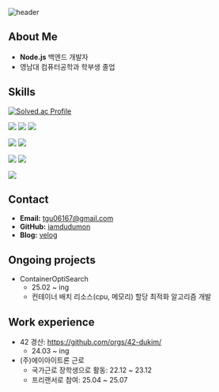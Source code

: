 ![header](https://capsule-render.vercel.app/api?type=venom&color=random&text=iamdudumon%20profile&fontColor=d6ace6)

## About Me
- **Node.js** 백엔드 개발자
- 영남대 컴퓨터공학과 학부생 졸업


## Skills
[![Solved.ac Profile](http://mazassumnida.wtf/api/v2/generate_badge?boj=tgu06167)](https://solved.ac/tgu06167/)

<img src="https://img.shields.io/badge/Node.js-5FA04E?style=for-the-badge&logo=Node.js&logoColor=white"> <img src="https://img.shields.io/badge/express-000000?style=for-the-badge&logo=express&logoColor=white"> <img src="https://img.shields.io/badge/JavaScript-F7DF1E?style=for-the-badge&logo=JavaScript&logoColor=white">

<img src="https://img.shields.io/badge/MySQL-4479A1?style=for-the-badge&logo=MySQL&logoColor=white"> <img src="https://img.shields.io/badge/MognoDB-47A248?style=for-the-badge&logo=MongoDB&logoColor=white">

<img src="https://img.shields.io/badge/nginx-009639?style=for-the-badge&logo=nginx&logoColor=white"> <img src="https://img.shields.io/badge/docker-2496ED?style=for-the-badge&logo=docker&logoColor=white">

<img src="https://img.shields.io/badge/C-A8B9CC?style=for-the-badge&logo=C&logoColor=white">

## Contact
- **Email:** tgu06167@gmail.com
- **GitHub:** [iamdudumon](https://github.com/iamdudumon)
- **Blog:** [velog](https://velog.io/@iamdudumon)

## Ongoing projects
- ContainerOptiSearch
  - 25.02 ~ ing
  - 컨테이너 배치 리소스(cpu, 메모리) 할당 최적화 알고리즘 개발 

## Work experience
- 42 경산: https://github.com/orgs/42-dukim/
  - 24.03 ~ ing
- (주)에이아이트론 근로
  - 국가근로 장학생으로 활동: 22.12 ~ 23.12
  - 프리랜서로 참여: 25.04 ~ 25.07
